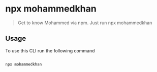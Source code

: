 # npx mohammedkhan 

> Get to know Mohammed  via npm. Just run npx mohammedkhan

## Usage

To use this CLI run the following command

```sh

npx mohammedkhan 

```

